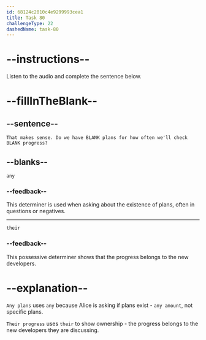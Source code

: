 ```yaml
---
id: 68124c2010c4e9299993cea1
title: Task 80
challengeType: 22
dashedName: task-80
---
```


<!-- (Audio) Alice: That makes sense. Do we have any plans for how often we'll check their progress? -->

# --instructions--

Listen to the audio and complete the sentence below.

# --fillInTheBlank--

## --sentence--

`That makes sense. Do we have BLANK plans for how often we'll check BLANK progress?`

## --blanks--

`any`

### --feedback--

This determiner is used when asking about the existence of plans, often in questions or negatives.

---

`their`

### --feedback--

This possessive determiner shows that the progress belongs to the new developers.

# --explanation--

`Any plans` uses `any` because Alice is asking if plans exist - `any amount`, not specific plans.

`Their progress` uses `their` to show ownership - the progress belongs to the new developers they are discussing.

